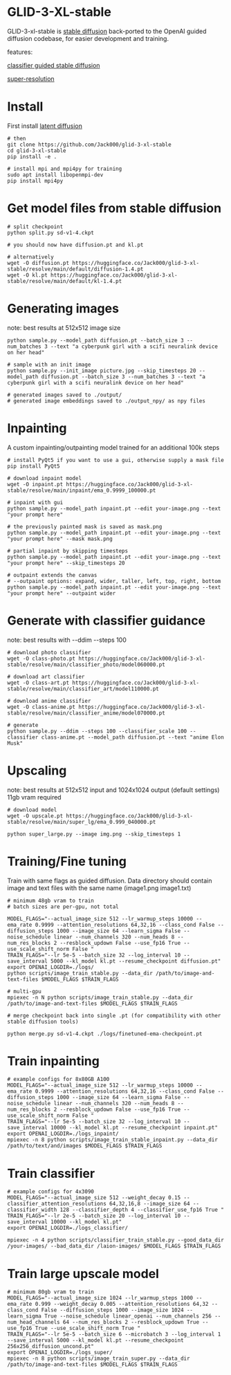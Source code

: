 # GLID-3-XL-stable

GLID-3-xl-stable is [stable diffusion](https://github.com/CompVis/stable-diffusion) back-ported to the OpenAI guided diffusion codebase, for easier development and training.

features:

[classifier guided stable diffusion](https://github.com/Jack000/glid-3-xl-stable/wiki/Classifier-guided-stable-diffusion)

[super-resolution](https://github.com/Jack000/glid-3-xl-stable/wiki/Double-diffusion-for-more-detailed-upscaling)

# Install

First install [latent diffusion](https://github.com/CompVis/latent-diffusion)
```
# then
git clone https://github.com/Jack000/glid-3-xl-stable
cd glid-3-xl-stable
pip install -e .

# install mpi and mpi4py for training
sudo apt install libopenmpi-dev
pip install mpi4py

```

# Get model files from stable diffusion

```
# split checkpoint
python split.py sd-v1-4.ckpt

# you should now have diffusion.pt and kl.pt

# alternatively
wget -O diffusion.pt https://huggingface.co/Jack000/glid-3-xl-stable/resolve/main/default/diffusion-1.4.pt
wget -O kl.pt https://huggingface.co/Jack000/glid-3-xl-stable/resolve/main/default/kl-1.4.pt

```

# Generating images
note: best results at 512x512 image size

```
python sample.py --model_path diffusion.pt --batch_size 3 --num_batches 3 --text "a cyberpunk girl with a scifi neuralink device on her head"

# sample with an init image
python sample.py --init_image picture.jpg --skip_timesteps 20 --model_path diffusion.pt --batch_size 3 --num_batches 3 --text "a cyberpunk girl with a scifi neuralink device on her head"

# generated images saved to ./output/
# generated image embeddings saved to ./output_npy/ as npy files
```

# Inpainting
A custom inpainting/outpainting model trained for an additional 100k steps

```
# install PyQt5 if you want to use a gui, otherwise supply a mask file
pip install PyQt5

# download inpaint model
wget -O inpaint.pt https://huggingface.co/Jack000/glid-3-xl-stable/resolve/main/inpaint/ema_0.9999_100000.pt

# inpaint with gui
python sample.py --model_path inpaint.pt --edit your-image.png --text "your prompt here"

# the previously painted mask is saved as mask.png
python sample.py --model_path inpaint.pt --edit your-image.png --text "your prompt here" --mask mask.png

# partial inpaint by skipping timesteps
python sample.py --model_path inpaint.pt --edit your-image.png --text "your prompt here" --skip_timesteps 20

# outpaint extends the canvas
# --outpaint options: expand, wider, taller, left, top, right, bottom
python sample.py --model_path inpaint.pt --edit your-image.png --text "your prompt here" --outpaint wider
```

# Generate with classifier guidance
note: best results with --ddim --steps 100

```
# download photo classifier
wget -O class-photo.pt https://huggingface.co/Jack000/glid-3-xl-stable/resolve/main/classifier_photo/model060000.pt

# download art classifier
wget -O class-art.pt https://huggingface.co/Jack000/glid-3-xl-stable/resolve/main/classifier_art/model110000.pt

# download anime classifier
wget -O class-anime.pt https://huggingface.co/Jack000/glid-3-xl-stable/resolve/main/classifier_anime/model070000.pt

# generate
python sample.py --ddim --steps 100 --classifier_scale 100 --classifier class-anime.pt --model_path diffusion.pt --text "anime Elon Musk"

```

# Upscaling
note: best results at 512x512 input and 1024x1024 output (default settings) 11gb vram required
```
# download model
wget -O upscale.pt https://huggingface.co/Jack000/glid-3-xl-stable/resolve/main/super_lg/ema_0.999_040000.pt

python super_large.py --image img.png --skip_timesteps 1

```

# Training/Fine tuning
Train with same flags as guided diffusion. Data directory should contain image and text files with the same name (image1.png image1.txt)

```
# minimum 48gb vram to train
# batch sizes are per-gpu, not total

MODEL_FLAGS="--actual_image_size 512 --lr_warmup_steps 10000 --ema_rate 0.9999 --attention_resolutions 64,32,16 --class_cond False --diffusion_steps 1000 --image_size 64 --learn_sigma False --noise_schedule linear --num_channels 320 --num_heads 8 --num_res_blocks 2 --resblock_updown False --use_fp16 True --use_scale_shift_norm False "
TRAIN_FLAGS="--lr 5e-5 --batch_size 32 --log_interval 10 --save_interval 5000 --kl_model kl.pt --resume_checkpoint diffusion.pt"
export OPENAI_LOGDIR=./logs/
python scripts/image_train_stable.py --data_dir /path/to/image-and-text-files $MODEL_FLAGS $TRAIN_FLAGS

# multi-gpu
mpiexec -n N python scripts/image_train_stable.py --data_dir /path/to/image-and-text-files $MODEL_FLAGS $TRAIN_FLAGS
```

```
# merge checkpoint back into single .pt (for compatibility with other stable diffusion tools)

python merge.py sd-v1-4.ckpt ./logs/finetuned-ema-checkpoint.pt

```

# Train inpainting

```
# example configs for 8x80GB A100
MODEL_FLAGS="--actual_image_size 512 --lr_warmup_steps 10000 --ema_rate 0.9999 --attention_resolutions 64,32,16 --class_cond False --diffusion_steps 1000 --image_size 64 --learn_sigma False --noise_schedule linear --num_channels 320 --num_heads 8 --num_res_blocks 2 --resblock_updown False --use_fp16 True --use_scale_shift_norm False "
TRAIN_FLAGS="--lr 5e-5 --batch_size 32 --log_interval 10 --save_interval 10000 --kl_model kl.pt --resume_checkpoint inpaint.pt"
export OPENAI_LOGDIR=./logs_inpaint/
mpiexec -n 8 python scripts/image_train_stable_inpaint.py --data_dir /path/to/text/and/images $MODEL_FLAGS $TRAIN_FLAGS
```

# Train classifier

```
# example configs for 4x3090
MODEL_FLAGS="--actual_image_size 512 --weight_decay 0.15 --classifier_attention_resolutions 64,32,16,8 --image_size 64 --classifier_width 128 --classifier_depth 4 --classifier_use_fp16 True "
TRAIN_FLAGS="--lr 2e-5 --batch_size 20 --log_interval 10 --save_interval 10000 --kl_model kl.pt"
export OPENAI_LOGDIR=./logs_classifier/

mpiexec -n 4 python scripts/classifier_train_stable.py --good_data_dir /your-images/ --bad_data_dir /laion-images/ $MODEL_FLAGS $TRAIN_FLAGS
```

# Train large upscale model

```
# minimum 80gb vram to train
MODEL_FLAGS="--actual_image_size 1024 --lr_warmup_steps 1000 --ema_rate 0.999 --weight_decay 0.005 --attention_resolutions 64,32 --class_cond False --diffusion_steps 1000 --image_size 1024 --learn_sigma True --noise_schedule linear_openai --num_channels 256 --num_head_channels 64 --num_res_blocks 2 --resblock_updown True --use_fp16 True --use_scale_shift_norm True "
TRAIN_FLAGS="--lr 5e-5 --batch_size 6 --microbatch 3 --log_interval 1 --save_interval 5000 --kl_model kl.pt --resume_checkpoint 256x256_diffusion_uncond.pt"
export OPENAI_LOGDIR=./logs_super/
mpiexec -n 8 python scripts/image_train_super.py --data_dir /path/to/image-and-text-files $MODEL_FLAGS $TRAIN_FLAGS

```
